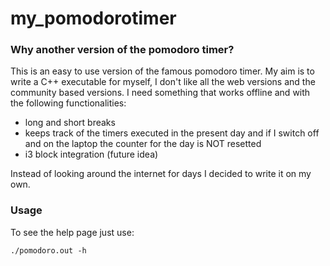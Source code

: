 # my_pomodorotimer
### Why another version of the pomodoro timer?
This is an easy to use version of the famous pomodoro timer. My aim is to write a C++ executable for myself, I don't like all the web versions and the community based versions. I need something that works offline and with the following functionalities:
- long and short breaks
- keeps track of the timers executed in the present day and if I switch off and on the laptop the counter for the day is NOT resetted
- i3 block integration (future idea)

Instead of looking around the internet for days I decided to write it on my own. 

### Usage
To see the help page just use:
```
./pomodoro.out -h
```
